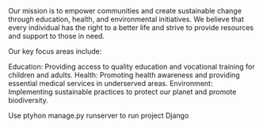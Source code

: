 <div>Our mission is to empower communities and create sustainable change through education, health, and environmental initiatives. We believe that every individual has the right to a better life and strive to provide resources and support to those in need.

Our key focus areas include:

Education: Providing access to quality education and vocational training for children and adults.
Health: Promoting health awareness and providing essential medical services in underserved areas.
Environment: Implementing sustainable practices to protect our planet and promote biodiversity.</div>
<div>Use ptyhon manage.py runserver to run project Django</div>
